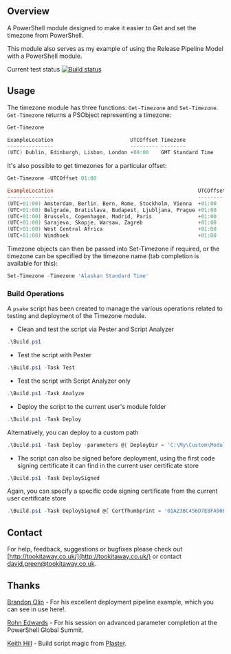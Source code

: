 ## Overview
A PowerShell module designed to make it easier to Get and set the timezone from PowerShell.

This module also serves as my example of using the Release Pipeline Model with a PowerShell module.

Current test status [![Build status](https://ci.appveyor.com/api/projects/status/24cmkti8m8j6sahg?svg=true)](https://ci.appveyor.com/project/davegreen/powershell)

## Usage
The timezone module has three functions: ```Get-Timezone``` and ```Set-Timezone```. ```Get-Timezone``` returns a PSObject representing a timezone:

```powershell
Get-Timezone

ExampleLocation                         UTCOffset Timezone
---------------                         --------- --------
(UTC) Dublin, Edinburgh, Lisbon, London +00:00    GMT Standard Time
```

It's also possible to get timezones for a particular offset:

```powershell
Get-Timezone -UTCOffset 01:00

ExampleLocation                                               UTCOffset Timezone
---------------                                               --------- --------
(UTC+01:00) Amsterdam, Berlin, Bern, Rome, Stockholm, Vienna  +01:00    W. Europe Standard Time
(UTC+01:00) Belgrade, Bratislava, Budapest, Ljubljana, Prague +01:00    Central Europe Standard Time
(UTC+01:00) Brussels, Copenhagen, Madrid, Paris               +01:00    Romance Standard Time
(UTC+01:00) Sarajevo, Skopje, Warsaw, Zagreb                  +01:00    Central European Standard Time
(UTC+01:00) West Central Africa                               +01:00    W. Central Africa Standard Time
(UTC+01:00) Windhoek                                          +01:00    Namibia Standard Time
```

Timezone objects can then be passed into Set-Timezone if required, or the timezone can be specified by the timezone name (tab completion is available for this):

```powershell
Set-Timezone -Timezone 'Alaskan Standard Time'
```

### Build Operations
A ```psake``` script has been created to manage the various operations related to testing and deployment of the Timezone module.

* Clean and test the script via Pester and Script Analyzer  
```powershell
.\Build.ps1
```

* Test the script with Pester  
```powershell
.\Build.ps1 -Task Test
```

* Test the script with Script Analyzer only  
```powershell
.\Build.ps1 -Task Analyze
```

* Deploy the script to the current user's module folder 
```powershell
.\Build.ps1 -Task Deploy
```
Alternatively, you can deploy to a custom path 
```powershell
.\Build.ps1 -Task Deploy -parameters @{ DeployDir = 'C:\My\Custom\Module\Folder' }
```

* The script can also be signed before deployment, using the first code signing certificate it can find in the current user certificate store
```powershell
.\Build.ps1 -Task DeploySigned
```
Again, you can specify a specific code signing certificate from the current user certificate store
```powershell
.\Build.ps1 -Task DeploySigned @{ CertThumbprint = '01A23BC456D7E8FA90B1C2DE3456FA7890BC1234' }
```

## Contact
For help, feedback, suggestions or bugfixes please check out [http://tookitaway.co.uk/](http://tookitaway.co.uk/) or contact david.green@tookitaway.co.uk.

## Thanks
[Brandon Olin](https://devblackops.io) - For his excellent deployment pipeline example, which you can see in use here!.

[Rohn Edwards](https://rohnspowershellblog.wordpress.com) - For his session on advanced parameter completion at the PowerShell Global Summit.

[Keith Hill](https://rkeithhill.wordpress.com/) - Build script magic from [Plaster](https://github.com/PowerShell/Plaster).